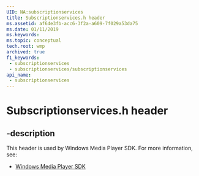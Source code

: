 ```yaml
---
UID: NA:subscriptionservices
title: Subscriptionservices.h header
ms.assetid: af64e3fb-acc6-3f2a-a609-7f029a53da75
ms.date: 01/11/2019
ms.keywords: 
ms.topic: conceptual
tech.root: wmp
archived: true
f1_keywords:
 - subscriptionservices
 - subscriptionservices/subscriptionservices
api_name:
 - subscriptionservices
---
```


# Subscriptionservices.h header


## -description

This header is used by Windows Media Player SDK. For more information, see:

- [Windows Media Player SDK](../_wmp/index.md)

